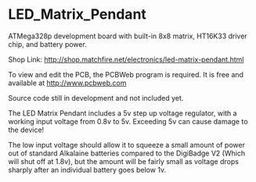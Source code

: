 # LED_Matrix_Pendant
ATMega328p development board with built-in 8x8 matrix, HT16K33 driver chip, and battery power.

Shop Link: http://shop.matchfire.net/electronics/led-matrix-pendant.html

To view and edit the PCB, the PCBWeb program is required. It is free and available at http://www.pcbweb.com

Source code still in development and not included yet.

The LED Matrix Pendant includes a 5v step up voltage regulator, with a working input voltage from 0.8v to 5v. Exceeding 5v can cause damage to the device! 

The low input voltage should allow it to squeeze a small amount of power out of standard Alkalaine batteries compared to the DigiBadge V2 (Which will shut off at 1.8v), but the amount will be fairly small as voltage drops sharply after an individual battery goes below 1v.